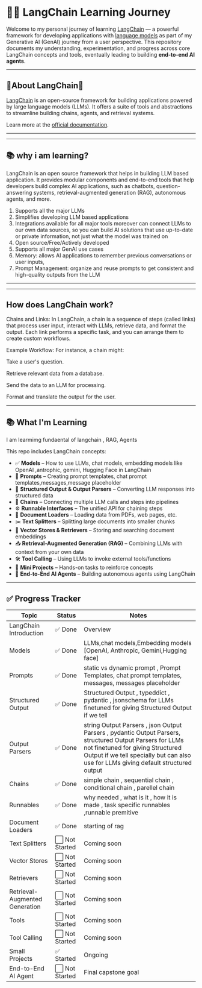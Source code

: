 # 🦜🔗 LangChain Learning Journey

Welcome to my personal journey of learning [LangChain](w) — a powerful framework for developing applications with [language models](w) as part of my Generative AI (GenAI) journey from a user perspective. This repository documents my understanding, experimentation, and progress across core LangChain concepts and tools, eventually leading to building **end-to-end AI agents**.

---

## 🔗About LangChain🦜

[LangChain](w) is an open-source framework for building applications powered by large language models (LLMs). It offers a suite of tools and abstractions to streamline building chains, agents, and retrieval systems.

Learn more at the [official documentation](https://docs.langchain.com/).

---

---
## 📚 why i am learning?
LangChain is an open source framework that helps in building LLM based application. 
It
provides modular components and end-to-end tools that help developers build complex AI
applications, such as chatbots, question-answering systems, retrieval-augmented generation
(RAG), autonomous agents, and more.
1. Supports all the major LLMs
2. Simplifies developing LLM based applications
3. Integrations available for all major tools moreover can connect LLMs to our own data sources, so you can build AI solutions that use up-to-date or private information, not just what the model was trained on
4. Open source/Free/Actively developed
5. Supports all major GenAI use cases
6. Memory: allows AI applications to remember previous conversations or user inputs,
7. Prompt Management:  organize and reuse prompts to get consistent and high-quality outputs from the LLM


---
---
## How does LangChain work?

Chains and Links: In LangChain, a chain is a sequence of steps (called links) that process user input, interact with LLMs, retrieve data, and format the output. Each link performs a specific task, and you can arrange them to create custom workflows.

Example Workflow: For instance, a chain might:

Take a user's question.

Retrieve relevant data from a database.

Send the data to an LLM for processing.

Format and translate the output for the user.

---

## 📚 What I'm Learning
I am learmimg fundaental of langchain , RAG,  Agents

This repo includes  LangChain concepts:

- ✅ **Models** – How to use LLMs, chat models, embedding models like OpenAI ,antrophic, gemini, Hugging Face in LangChain
- 💬 **Prompts** – Creating prompt templates, chat prompt templates,messages,message placeholder
- 🧱 **Structured Output & Output Parsers** – Converting LLM responses into structured data
- 🔗 **Chains** – Connecting multiple LLM calls and steps into pipelines
- ⚙️ **Runnable Interfaces** – The unified API for chaining steps
- 📄 **Document Loaders** – Loading data from PDFs, web pages, etc.
- ✂️ **Text Splitters** – Splitting large documents into smaller chunks
- 🧠 **Vector Stores & Retrievers** – Storing and searching document embeddings
- 📥 **Retrieval-Augmented Generation (RAG)** – Combining LLMs with context from your own data
- 🛠️ **Tool Calling** – Using LLMs to invoke external tools/functions
- 🚧 **Mini Projects** – Hands-on tasks to reinforce concepts
- 🧠 **End-to-End AI Agents** – Building autonomous agents using LangChain




---

## ✅ Progress Tracker

| Topic                          | Status     | Notes                              |
|-------------------------------|------------|------------------------------------|
| LangChain Introduction        | ✅ Done     | Overview         |
| Models                        | ✅ Done     | LLMs,chat models,Embedding models [OpenAI, Anthropic, Gemini,Hugging face]            |
| Prompts                       | ✅ Done     | static vs dynamic prompt , Prompt Templates, chat prompt templates, messages, messages placeholder              |
| Structured Output             | ✅ Done  |  Structured Output  , typeddict , pydantic , jsonschema  for  LLMs finetuned for  giving Structured Output  if we tell |
| Output Parsers                | ✅ Done| string Output Parsers , json Output Parsers , pydantic Output Parsers, structured Output Parsers for  LLMs  not finetuned for giving Structured Output if we tell specially  but can also use for LLMs giving default structured output    |
| Chains                        | ✅ Done | simple chain , sequential chain , conditional chain , parellel chain  |
| Runnables                     | ✅ Done | why needed , what is it , how it is made , task specific runnables ,runnable premitive   |
| Document Loaders              | ✅ Done | starting of rag  |
| Text Splitters                | ⬜ Not Started | Coming  soon       |
| Vector Stores                 | ⬜ Not Started | Coming  soon      |
| Retrievers                    | ⬜ Not Started | Coming  soon               |
| Retrieval-Augmented Generation| ⬜ Not Started | Coming  soon         |
| Tools                         | ⬜ Not Started | Coming soon            |
| Tool Calling                  | ⬜ Not Started | Coming soon         |
| Small Projects                | ✅ Started | Ongoing                     | 
| End-to-End AI Agent           | ⬜ Not Started | Final capstone goal              |





